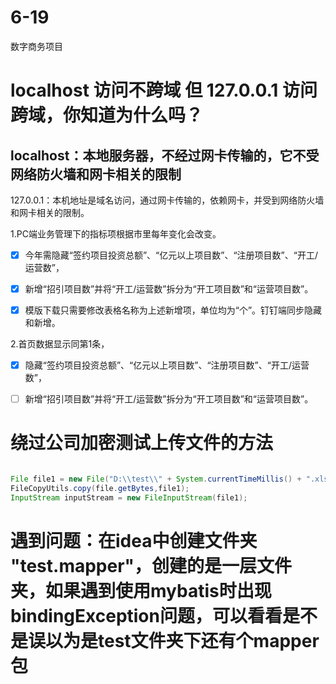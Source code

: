 # 6-19

数字商务项目

# localhost 访问不跨域 但 127.0.0.1 访问跨域，你知道为什么吗？

## localhost：本地服务器，不经过网卡传输的，它不受网络防火墙和网卡相关的限制

127.0.0.1：本机地址是域名访问，通过网卡传输的，依赖网卡，并受到网络防火墙和网卡相关的限制。

1.PC端业务管理下的指标项根据市里每年变化会改变。

- [x] 今年需隐藏“签约项目投资总额”、“亿元以上项目数”、“注册项目数”、“开工/运营数”，

- [x] 新增“招引项目数”并将“开工/运营数”拆分为“开工项目数”和“运营项目数”。
- [x] 模版下载只需要修改表格名称为上述新增项，单位均为“个”。钉钉端同步隐藏和新增。

2.首页数据显示同第1条，

- [x] 隐藏“签约项目投资总额”、“亿元以上项目数”、“注册项目数”、“开工/运营数”，
- [ ] 新增“招引项目数”并将“开工/运营数”拆分为“开工项目数”和“运营项目数”。



# 绕过公司加密测试上传文件的方法

~~~java

File file1 = new File("D:\\test\\" + System.currentTimeMillis() + ".xlsx");
FileCopyUtils.copy(file.getBytes,file1);
InputStream inputStream = new FileInputStream(file1);
~~~



# 遇到问题：在idea中创建文件夹 "test.mapper"，创建的是一层文件夹，如果遇到使用mybatis时出现bindingException问题，可以看看是不是误以为是test文件夹下还有个mapper包

